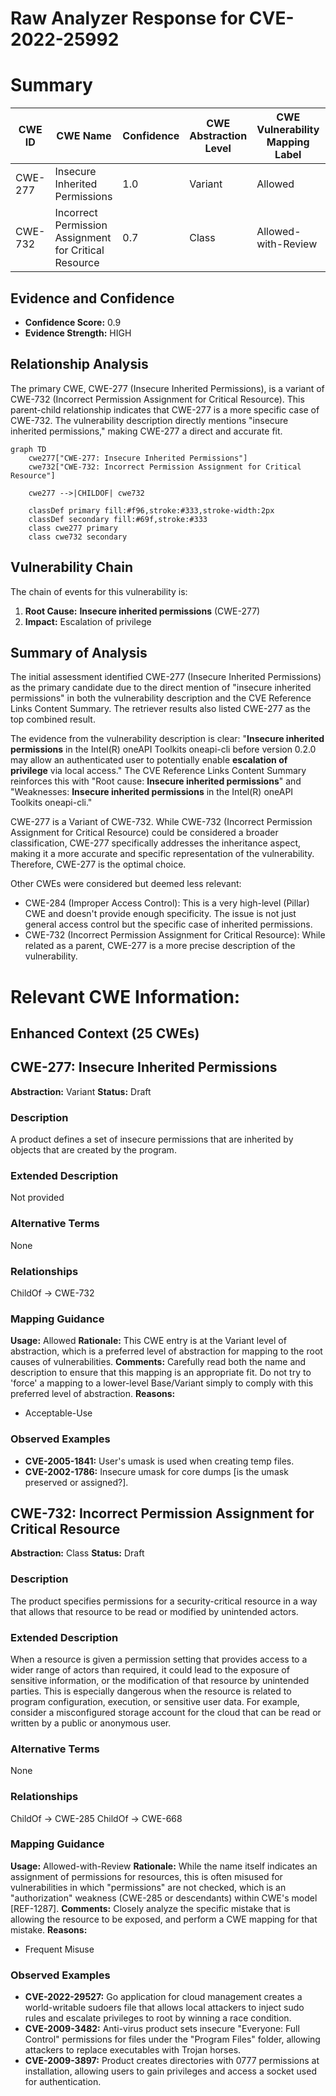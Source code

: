 # Raw Analyzer Response for CVE-2022-25992

# Summary
| CWE ID | CWE Name | Confidence | CWE Abstraction Level | CWE Vulnerability Mapping Label | CWE-Vulnerability Mapping Notes |
|---|---|---|---|---|---|
| CWE-277 | Insecure Inherited Permissions | 1.0 | Variant | Allowed | Primary CWE |
| CWE-732 | Incorrect Permission Assignment for Critical Resource | 0.7 | Class | Allowed-with-Review | Secondary Candidate |

## Evidence and Confidence

*   **Confidence Score:** 0.9
*   **Evidence Strength:** HIGH

## Relationship Analysis
The primary CWE, CWE-277 (Insecure Inherited Permissions), is a variant of CWE-732 (Incorrect Permission Assignment for Critical Resource). This parent-child relationship indicates that CWE-277 is a more specific case of CWE-732. The vulnerability description directly mentions "insecure inherited permissions," making CWE-277 a direct and accurate fit.

```mermaid
graph TD
    cwe277["CWE-277: Insecure Inherited Permissions"]
    cwe732["CWE-732: Incorrect Permission Assignment for Critical Resource"]
    
    cwe277 -->|CHILDOF| cwe732
    
    classDef primary fill:#f96,stroke:#333,stroke-width:2px
    classDef secondary fill:#69f,stroke:#333
    class cwe277 primary
    class cwe732 secondary
```

## Vulnerability Chain
The chain of events for this vulnerability is:
1.  **Root Cause:** **Insecure inherited permissions** (CWE-277)
2.  **Impact:** Escalation of privilege

## Summary of Analysis
The initial assessment identified CWE-277 (Insecure Inherited Permissions) as the primary candidate due to the direct mention of "insecure inherited permissions" in both the vulnerability description and the CVE Reference Links Content Summary. The retriever results also listed CWE-277 as the top combined result.

The evidence from the vulnerability description is clear: "**Insecure inherited permissions** in the Intel(R) oneAPI Toolkits oneapi-cli before version 0.2.0 may allow an authenticated user to potentially enable **escalation of privilege** via local access." The CVE Reference Links Content Summary reinforces this with "Root cause: **Insecure inherited permissions**" and "Weaknesses: **Insecure inherited permissions** in the Intel(R) oneAPI Toolkits oneapi-cli."

CWE-277 is a Variant of CWE-732. While CWE-732 (Incorrect Permission Assignment for Critical Resource) could be considered a broader classification, CWE-277 specifically addresses the inheritance aspect, making it a more accurate and specific representation of the vulnerability. Therefore, CWE-277 is the optimal choice.

Other CWEs were considered but deemed less relevant:

*   CWE-284 (Improper Access Control): This is a very high-level (Pillar) CWE and doesn't provide enough specificity. The issue is not just general access control but the specific case of inherited permissions.
*   CWE-732 (Incorrect Permission Assignment for Critical Resource): While related as a parent, CWE-277 is a more precise description of the vulnerability.

# Relevant CWE Information:

## Enhanced Context (25 CWEs)

## CWE-277: Insecure Inherited Permissions
**Abstraction:** Variant
**Status:** Draft

### Description
A product defines a set of insecure permissions that are inherited by objects that are created by the program.

### Extended Description
Not provided

### Alternative Terms
None

### Relationships
ChildOf -> CWE-732

### Mapping Guidance
**Usage:** Allowed
**Rationale:** This CWE entry is at the Variant level of abstraction, which is a preferred level of abstraction for mapping to the root causes of vulnerabilities.
**Comments:** Carefully read both the name and description to ensure that this mapping is an appropriate fit. Do not try to 'force' a mapping to a lower-level Base/Variant simply to comply with this preferred level of abstraction.
**Reasons:**
- Acceptable-Use

### Observed Examples
- **CVE-2005-1841:** User's umask is used when creating temp files.
- **CVE-2002-1786:** Insecure umask for core dumps [is the umask preserved or assigned?].

## CWE-732: Incorrect Permission Assignment for Critical Resource
**Abstraction:** Class
**Status:** Draft

### Description
The product specifies permissions for a security-critical resource in a way that allows that resource to be read or modified by unintended actors.

### Extended Description
When a resource is given a permission setting that provides access to a wider range of actors than required, it could lead to the exposure of sensitive information, or the modification of that resource by unintended parties. This is especially dangerous when the resource is related to program configuration, execution, or sensitive user data. For example, consider a misconfigured storage account for the cloud that can be read or written by a public or anonymous user.

### Alternative Terms
None

### Relationships
ChildOf -> CWE-285
ChildOf -> CWE-668

### Mapping Guidance
**Usage:** Allowed-with-Review
**Rationale:** While the name itself indicates an assignment of permissions for resources, this is often misused for vulnerabilities in which "permissions" are not checked, which is an "authorization" weakness (CWE-285 or descendants) within CWE's model [REF-1287].
**Comments:** Closely analyze the specific mistake that is allowing the resource to be exposed, and perform a CWE mapping for that mistake.
**Reasons:**
- Frequent Misuse

### Observed Examples
- **CVE-2022-29527:** Go application for cloud management creates a world-writable sudoers file that allows local attackers to inject sudo rules and escalate privileges to root by winning a race condition.
- **CVE-2009-3482:** Anti-virus product sets insecure "Everyone: Full Control" permissions for files under the "Program Files" folder, allowing attackers to replace executables with Trojan horses.
- **CVE-2009-3897:** Product creates directories with 0777 permissions at installation, allowing users to gain privileges and access a socket used for authentication.